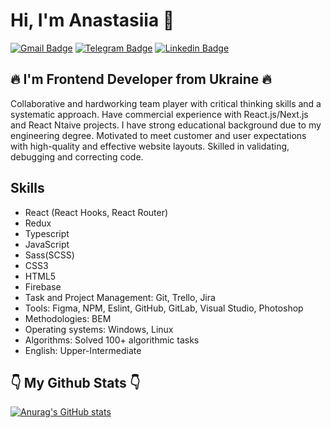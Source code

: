 <!--
**Anastasiia-Svintsova/Anastasiia-Svintsova** is a ✨ _special_ ✨ repository because its `README.md` (this file) appears on your GitHub profile.

Here are some ideas to get you started:

- 🔭 I’m currently working on ...
- 🌱 I’m currently learning ...
- 👯 I’m looking to collaborate on ...
- 🤔 I’m looking for help with ...
- 💬 Ask me about ...
- 📫 How to reach me: ...
- 😄 Pronouns: ...
- ⚡ Fun fact: ...
-->

# Hi, I'm Anastasiia 👋

[![Gmail Badge](https://img.shields.io/badge/-svintsova.nastya@gmail.com-c14438?style=flat&logo=Gmail&logoColor=white&link=mailto:svintsova.nastya@gmail.com)](mailto:svintsova.nastya@gmail.com)
[![Telegram Badge](https://img.shields.io/badge/-@sv__anastasiia-0088cc?style=flat&logo=telegram&labelColor=0088cc&link=https://t.me/sv_anastasiia)](https://t.me/sv_anastasiia)
[![Linkedin Badge](https://img.shields.io/badge/-anastasiia--svintsova-blue?style=flat&logo=linkedin&labelColor=blue&link=https://www.linkedin.com/in/anastasiia-svintsova-510a33172/)](https://www.linkedin.com/in/anastasiia-svintsova-510a33172/)

##  🔥 I'm Frontend Developer from Ukraine 🔥

Collaborative and hardworking team player with critical thinking skills and a systematic approach. Have commercial experience with React.js/Next.js and React Ntaive projects. I have strong educational background due to my engineering degree. Motivated to meet customer and user expectations with high-quality and effective website layouts. Skilled in validating, debugging and correcting code.

## Skills
* React (React Hooks, React Router)
* Redux
* Typescript
* JavaScript
* Sass(SCSS)
* CSS3
* HTML5
* Firebase
* Task and Project Management: Git, Trello, Jira
* Tools: Figma, NPM, Eslint, GitHub, GitLab, Visual Studio, Photoshop
* Methodologies: BEM
* Operating systems: Windows, Linux
* Algorithms: Solved 100+ algorithmic tasks 
* English: Upper-Intermediate

## 👇 My Github Stats 👇
[![Anurag's GitHub stats](https://github-readme-stats.vercel.app/api?username=Anastasiia-Svintsova)](https://github.com/anuraghazra/github-readme-stats)




